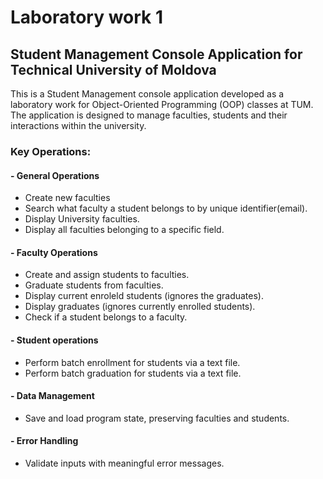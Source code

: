 # Laboratory work 1 

## Student Management Console Application for Technical University of Moldova

This is a Student Management console application developed as a laboratory work for Object-Oriented Programming
(OOP) classes at TUM. The application is designed to manage faculties, students and their interactions
within the university.

### Key Operations:
#### - General Operations
- Create new faculties
- Search what faculty a student belongs to by unique identifier(email).
- Display University faculties.
- Display all faculties belonging to a specific field.
#### - Faculty Operations
- Create and assign students to faculties.
- Graduate students from faculties.
- Display current enroleld students (ignores the graduates).
- Display graduates (ignores currently enrolled students).
- Check if a student belongs to a faculty.
#### - Student operations
- Perform batch enrollment for students via a text file.
- Perform batch graduation for students via a text file.
#### - Data Management
- Save and load program state, preserving faculties and students.
#### - Error Handling

- Validate inputs with meaningful error messages. 




